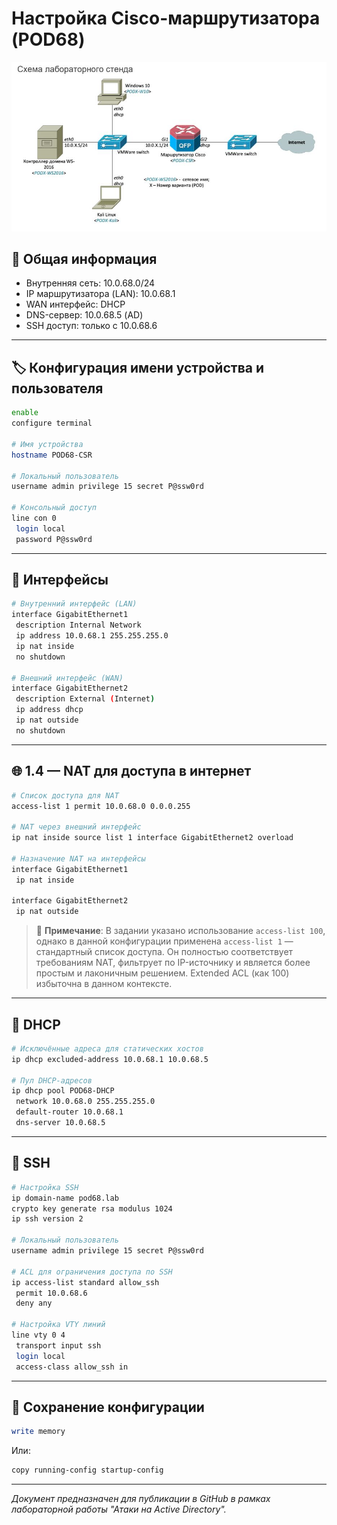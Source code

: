 
# Настройка Cisco-маршрутизатора (POD68)

![Схема стенда](https://github.com/vit81g/Cybersecurity_HSE/blob/main/HomeWorks/Network%20and%20System%20Security/HW26/screenshots/lab_68_plan.jpg)

## 📘 Общая информация

- Внутренняя сеть: 10.0.68.0/24
- IP маршрутизатора (LAN): 10.0.68.1
- WAN интерфейс: DHCP
- DNS-сервер: 10.0.68.5 (AD)
- SSH доступ: только с 10.0.68.6

---

## 🏷 Конфигурация имени устройства и пользователя

```bash
enable
configure terminal

# Имя устройства
hostname POD68-CSR

# Локальный пользователь
username admin privilege 15 secret P@ssw0rd

# Консольный доступ
line con 0
 login local
 password P@ssw0rd
```

---

## 🔧 Интерфейсы

```bash
# Внутренний интерфейс (LAN)
interface GigabitEthernet1
 description Internal Network
 ip address 10.0.68.1 255.255.255.0
 ip nat inside
 no shutdown

# Внешний интерфейс (WAN)
interface GigabitEthernet2
 description External (Internet)
 ip address dhcp
 ip nat outside
 no shutdown
```

---

## 🌐 1.4 — NAT для доступа в интернет

```bash
# Список доступа для NAT
access-list 1 permit 10.0.68.0 0.0.0.255

# NAT через внешний интерфейс
ip nat inside source list 1 interface GigabitEthernet2 overload

# Назначение NAT на интерфейсы
interface GigabitEthernet1
 ip nat inside

interface GigabitEthernet2
 ip nat outside
```

> 💬 **Примечание**: В задании указано использование `access-list 100`, однако в данной конфигурации применена `access-list 1` — стандартный список доступа. Он полностью соответствует требованиям NAT, фильтрует по IP-источнику и является более простым и лаконичным решением. Extended ACL (как 100) избыточна в данном контексте.

---

## 📡 DHCP

```bash
# Исключённые адреса для статических хостов
ip dhcp excluded-address 10.0.68.1 10.0.68.5

# Пул DHCP-адресов
ip dhcp pool POD68-DHCP
 network 10.0.68.0 255.255.255.0
 default-router 10.0.68.1
 dns-server 10.0.68.5
```

---

## 🔐 SSH

```bash
# Настройка SSH
ip domain-name pod68.lab
crypto key generate rsa modulus 1024
ip ssh version 2

# Локальный пользователь
username admin privilege 15 secret P@ssw0rd

# ACL для ограничения доступа по SSH
ip access-list standard allow_ssh
 permit 10.0.68.6
 deny any

# Настройка VTY линий
line vty 0 4
 transport input ssh
 login local
 access-class allow_ssh in
```

---

## 💾 Сохранение конфигурации

```bash
write memory
```
Или:
```bash
copy running-config startup-config
```

---

_Документ предназначен для публикации в GitHub в рамках лабораторной работы "Атаки на Active Directory"._

